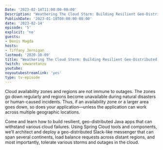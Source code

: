```yaml
---
Date: '2023-02-14T11:00:00-08:00'
Description: "Weathering The Cloud Storm: Building Resilient Geo-Distributed Apps with Spring Cloud"
PublishDate: '2023-01-18T00:00:00-08:00'
date: '2023-02-14'
episode: '5'
explicit: 'no'
guests:
- Denis Magda
hosts:
- Tiffany Jernigan
lastmod: '2020-10-09'
title: "Weathering The Cloud Storm: Building Resilient Geo-Distributed Apps with Spring Cloud"
twitch: vmwaretanzu
youtube: 
noyoutubestreamlink: 'yes'
type: tv-episode
---
```


Cloud availability zones and regions are not immune to outages. The zones go down regularly and regions become unavailable during natural disasters or human-caused incidents. Thus, if an availability zone or a larger area goes down, so does your application—unless the application can work across multiple geographic locations.

Come and learn how to build resilient, geo-distributed Java apps that can withstand various cloud failures. Using Spring Cloud tools and components, we’ll architect and deploy a geo-distributed Slack-like messenger that can span several continents, load balance requests across distant regions, and most importantly, tolerate various storms and outages in the cloud.
